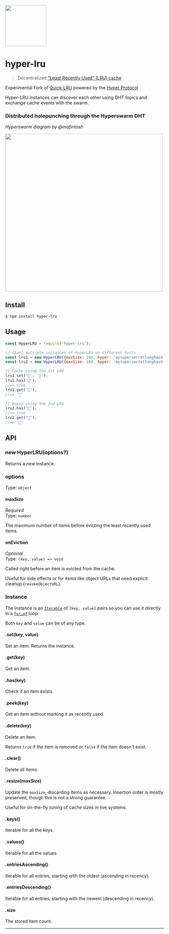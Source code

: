 <img src="https://hypercore-protocol.org/images/hypercore-protocol.png" width=130>

# hyper-lru

> Decentralized [“Least Recently Used” (LRU) cache](https://en.m.wikipedia.org/wiki/Cache_replacement_policies#Least_Recently_Used_.28LRU.29) 

Experimental Fork of [Quick-LRU](https://github.com/sindresorhus/quick-lru) powered by the [Hyper Protocol](https://hypercore-protocol.org/) 

Hyper-LRU instances can discover each other using DHT topics and exchange cache events with the swarm. 

### Distributed holepunching through the Hyperswarm DHT

_Hyperswarm diagram by @mafintosh_

<img src="https://user-images.githubusercontent.com/1423657/103103681-049b0500-4623-11eb-96ea-3a56a753987a.gif" width=500>


## Install

```
$ npm install hyper-lru
```

## Usage

```js
const HyperLRU = require('hyper-lru');

// Start multiple instances of HyperLRU on different hosts
const lru1 = new HyperLRU({maxSize: 100, hyper: 'mysupersecretlonghash' });
const lru2 = new HyperLRU({maxSize: 100, hyper: 'mysupersecretlonghash' });

// Cache using the 1st LRU
lru1.set('🦄', '🌈');
lru1.has('🦄');
//=> true
lru1.get('🦄');
//=> '🌈'

// Query using the 2nd LRU
lru2.has('🦄');
//=> true
lru2.get('🦄');
//=> '🌈'

```

## API

### new HyperLRU(options?)

Returns a new instance.

### options

Type: `object`

#### maxSize

*Required*\
Type: `number`

The maximum number of items before evicting the least recently used items.

#### onEviction

*Optional*\
Type: `(key, value) => void`

Called right before an item is evicted from the cache.

Useful for side effects or for items like object URLs that need explicit cleanup (`revokeObjectURL`).

### Instance

The instance is an [`Iterable`](https://developer.mozilla.org/en/docs/Web/JavaScript/Reference/Iteration_protocols) of `[key, value]` pairs so you can use it directly in a [`for…of`](https://developer.mozilla.org/en/docs/Web/JavaScript/Reference/Statements/for...of) loop.

Both `key` and `value` can be of any type.

#### .set(key, value)

Set an item. Returns the instance.

#### .get(key)

Get an item.

#### .has(key)

Check if an item exists.

#### .peek(key)

Get an item without marking it as recently used.

#### .delete(key)

Delete an item.

Returns `true` if the item is removed or `false` if the item doesn't exist.

#### .clear()

Delete all items.

#### .resize(maxSize)

Update the `maxSize`, discarding items as necessary. Insertion order is mostly preserved, though this is not a strong guarantee.

Useful for on-the-fly tuning of cache sizes in live systems.

#### .keys()

Iterable for all the keys.

#### .values()

Iterable for all the values.

#### .entriesAscending()

Iterable for all entries, starting with the oldest (ascending in recency).

#### .entriesDescending()

Iterable for all entries, starting with the newest (descending in recency).

#### .size

The stored item count.

---
